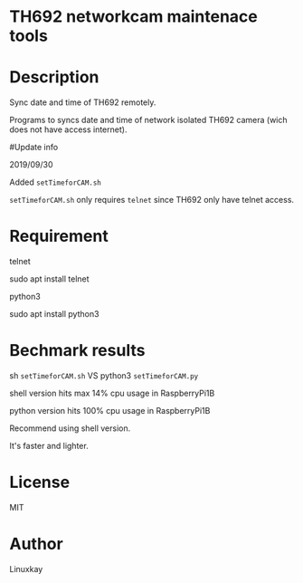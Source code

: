 # TH692 networkcam maintenace tools

# Description
Sync date and time of TH692 remotely.

Programs to syncs date and time of network isolated TH692 camera (wich does not have access internet).


#Update info

2019/09/30

Added `setTimeforCAM.sh`

`setTimeforCAM.sh` only requires `telnet` since TH692 only have telnet access.


# Requirement

telnet

sudo apt install telnet 

python3

sudo apt install python3

# Bechmark results

sh `setTimeforCAM.sh` VS python3 `setTimeforCAM.py`

shell version hits max 14% cpu usage in RaspberryPi1B

python version hits 100% cpu usage in RaspberryPi1B

Recommend using shell version.

It's faster and lighter.


# License

MIT

# Author

Linuxkay
